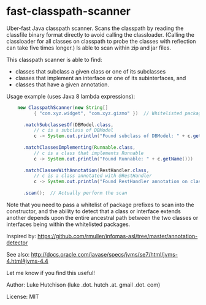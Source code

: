 fast-classpath-scanner
======================

Uber-fast Java classpath scanner. Scans the classpath by reading the classfile binary format directly to avoid calling the classloader. (Calling the classloader for all classes on classpath to probe the classes with reflection can take five times longer.) Is able to scan within zip and jar files.

This classpath scanner is able to find:
* classes that subclass a given class or one of its subclasses
* classes that implement an interface or one of its subinterfaces, and
* classes that have a given annotation.

Usage example (uses Java 8 lambda expressions):

```java
    new ClasspathScanner(new String[]
          { "com.xyz.widget", "com.xyz.gizmo" })  // Whitelisted packages to scan
          
      .matchSubclassesOf(DBModel.class,
          // c is a subclass of DBModel
          c -> System.out.println("Found subclass of DBModel: " + c.getName()))
          
      .matchClassesImplementing(Runnable.class,
          // c is a class that implements Runnable
          c -> System.out.println("Found Runnable: " + c.getName()))
          
      .matchClassesWithAnnotation(RestHandler.class,
          // c is a class annotated with @RestHandler
          c -> System.out.println("Found RestHandler annotation on class: " + c.getName()))
          
      .scan();  // Actually perform the scan
```

Note that you need to pass a whitelist of package prefixes to scan into the constructor, and the ability to detect that a class or interface extends another depends upon the entire ancestral path between the two classes or interfaces being within the whitelisted packages.

Inspired by: https://github.com/rmuller/infomas-asl/tree/master/annotation-detector

See also: http://docs.oracle.com/javase/specs/jvms/se7/html/jvms-4.html#jvms-4.4

Let me know if you find this useful!

Author: Luke Hutchison (luke .dot. hutch .at. gmail .dot. com)

License: MIT
